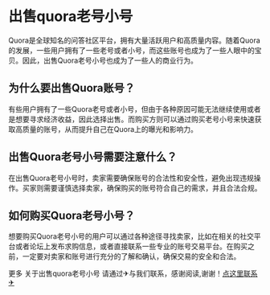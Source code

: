 # 出售quora老号小号

Quora是全球知名的问答社区平台，拥有大量活跃用户和高质量内容。随着Quora的发展，一些用户拥有了一些老号或者小号，而这些账号也成为了一些人眼中的宝贝。因此，出售Quora老号小号也成为了一些人的商业行为。

## 为什么要出售Quora账号？

有些用户拥有了一些Quora老号或者小号，但由于各种原因可能无法继续使用或者是想要寻求经济收益，因此选择出售。而购买方则可以通过购买老号小号来快速获取高质量的账号，从而提升自己在Quora上的曝光和影响力。

## 出售Quora老号小号需要注意什么？

在出售Quora老号小号时，卖家需要确保账号的合法性和安全性，避免出现违规操作。买家则需要谨慎选择卖家，确保购买的账号符合自己的需求，并且合法合规。

## 如何购买Quora老号小号？

想要购买Quora老号小号的用户可以通过各种途径寻找卖家，比如在相关的社交平台或者论坛上发布求购信息，或者直接联系一些专业的账号交易平台。在购买之前，一定要对卖家和账号进行充分的了解和确认，确保交易的安全和合法。

更多 关于出售quora老号小号 请通过✈与我们联系，感谢阅读,谢谢！[点这里联系✈](https://1.k02.cc)